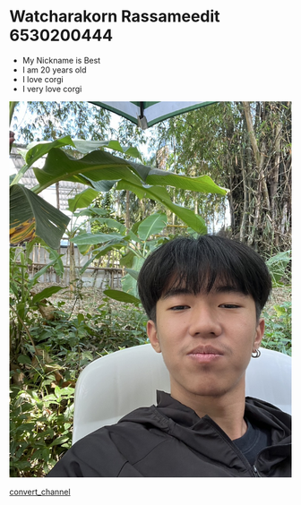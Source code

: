 # Watcharakorn Rassameedit 6530200444

- My Nickname is Best
- I am 20 years old
- I love corgi
- I very love corgi

![my picture](./img/S__58916922.jpg)

[convert_channel](convert_channel)
